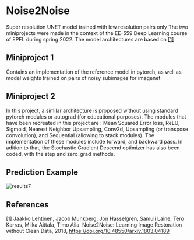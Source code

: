 # Noise2Noise
 Super resolution UNET model trained with low resolution pairs only
 The two miniprojects were made in the context of the EE-559 Deep Learning course of EPFL during spring 2022.
 The model architectures are based on [[1]](#1)
## Miniproject 1
 Contains an implementation of the reference model in pytorch, as well as model weights trained on pairs of noisy subimages for imagenet
 
## Miniproject 2
 In this project, a similar architecture is proposed without using standard pytorch modules or autograd (for educational purposes). The modules that have been recreated in this project are : Mean Squared Error loss, ReLU, Sigmoid, Nearest Neighbor Upsampling, Conv2d, Upsampling (or transpose convolution), and Sequential (allowing to stack modules). The implementation of these modules include forward, and backward pass. In adition to that, the Stochastic Gradient Descend optimizer has also been coded, with the step and zero_grad methods.
 
## Prediction Example
![results7](./Miniproject_1/others/results_examples/result_1/results7.png)

 
 ## References

<a id="1">[1]</a>  Jaakko Lehtinen, Jacob Munkberg, Jon Hasselgren, Samuli Laine, Tero Karras, Miika Aittala, Timo Aila. Noise2Noise: Learning Image Restoration without Clean Data, 2018, https://doi.org/10.48550/arxiv.1803.04189
